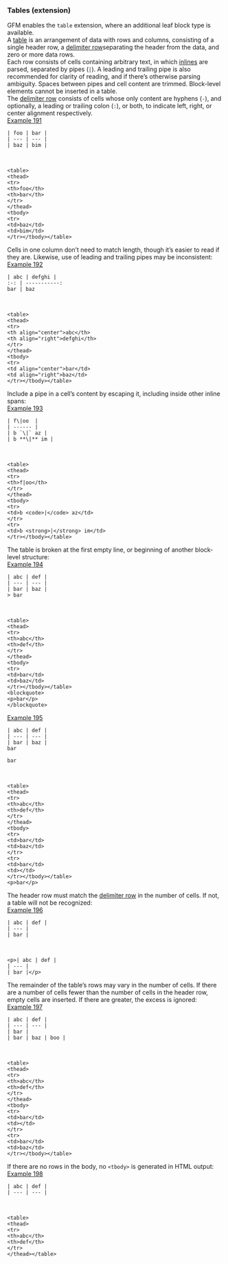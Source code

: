 ### Tables (extension)

GFM enables the `table` extension, where an additional leaf block type is available.  
A [table](https://github.github.com/gfm/#table) is an arrangement of data with rows and columns, consisting of a single header row, a [delimiter row](https://github.github.com/gfm/#delimiter-row)separating the header from the data, and zero or more data rows.  
Each row consists of cells containing arbitrary text, in which [inlines](https://github.github.com/gfm/#inlines) are parsed, separated by pipes (`|`). A leading and trailing pipe is also recommended for clarity of reading, and if there’s otherwise parsing ambiguity. Spaces between pipes and cell content are trimmed. Block-level elements cannot be inserted in a table.  
The [delimiter row](https://github.github.com/gfm/#delimiter-row) consists of cells whose only content are hyphens (`-`), and optionally, a leading or trailing colon (`:`), or both, to indicate left, right, or center alignment respectively.  
[Example 191](https://github.github.com/gfm/#example-191)  

    | foo | bar |
    | --- | --- |
    | baz | bim |

   

    <table>
    <thead>
    <tr>
    <th>foo</th>
    <th>bar</th>
    </tr>
    </thead>
    <tbody>
    <tr>
    <td>baz</td>
    <td>bim</td>
    </tr></tbody></table>

Cells in one column don’t need to match length, though it’s easier to read if they are. Likewise, use of leading and trailing pipes may be inconsistent:  
[Example 192](https://github.github.com/gfm/#example-192)  

    | abc | defghi |
    :-: | -----------:
    bar | baz

   

    <table>
    <thead>
    <tr>
    <th align="center">abc</th>
    <th align="right">defghi</th>
    </tr>
    </thead>
    <tbody>
    <tr>
    <td align="center">bar</td>
    <td align="right">baz</td>
    </tr></tbody></table>

Include a pipe in a cell’s content by escaping it, including inside other inline spans:  
[Example 193](https://github.github.com/gfm/#example-193)  

    | f\|oo  |
    | ------ |
    | b `\|` az |
    | b **\|** im |

   

    <table>
    <thead>
    <tr>
    <th>f|oo</th>
    </tr>
    </thead>
    <tbody>
    <tr>
    <td>b <code>|</code> az</td>
    </tr>
    <tr>
    <td>b <strong>|</strong> im</td>
    </tr></tbody></table>

The table is broken at the first empty line, or beginning of another block-level structure:  
[Example 194](https://github.github.com/gfm/#example-194)  

    | abc | def |
    | --- | --- |
    | bar | baz |
    > bar

   

    <table>
    <thead>
    <tr>
    <th>abc</th>
    <th>def</th>
    </tr>
    </thead>
    <tbody>
    <tr>
    <td>bar</td>
    <td>baz</td>
    </tr></tbody></table>
    <blockquote>
    <p>bar</p>
    </blockquote>

[Example 195](https://github.github.com/gfm/#example-195)  

    | abc | def |
    | --- | --- |
    | bar | baz |
    bar
    
    bar

   

    <table>
    <thead>
    <tr>
    <th>abc</th>
    <th>def</th>
    </tr>
    </thead>
    <tbody>
    <tr>
    <td>bar</td>
    <td>baz</td>
    </tr>
    <tr>
    <td>bar</td>
    <td></td>
    </tr></tbody></table>
    <p>bar</p>

The header row must match the [delimiter row](https://github.github.com/gfm/#delimiter-row) in the number of cells. If not, a table will not be recognized:  
[Example 196](https://github.github.com/gfm/#example-196)  

    | abc | def |
    | --- |
    | bar |

   

    <p>| abc | def |
    | --- |
    | bar |</p>

The remainder of the table’s rows may vary in the number of cells. If there are a number of cells fewer than the number of cells in the header row, empty cells are inserted. If there are greater, the excess is ignored:  
[Example 197](https://github.github.com/gfm/#example-197)  

    | abc | def |
    | --- | --- |
    | bar |
    | bar | baz | boo |

   

    <table>
    <thead>
    <tr>
    <th>abc</th>
    <th>def</th>
    </tr>
    </thead>
    <tbody>
    <tr>
    <td>bar</td>
    <td></td>
    </tr>
    <tr>
    <td>bar</td>
    <td>baz</td>
    </tr></tbody></table>

If there are no rows in the body, no `<tbody>` is generated in HTML output:  
[Example 198](https://github.github.com/gfm/#example-198)  

    | abc | def |
    | --- | --- |

   

    <table>
    <thead>
    <tr>
    <th>abc</th>
    <th>def</th>
    </tr>
    </thead></table>
